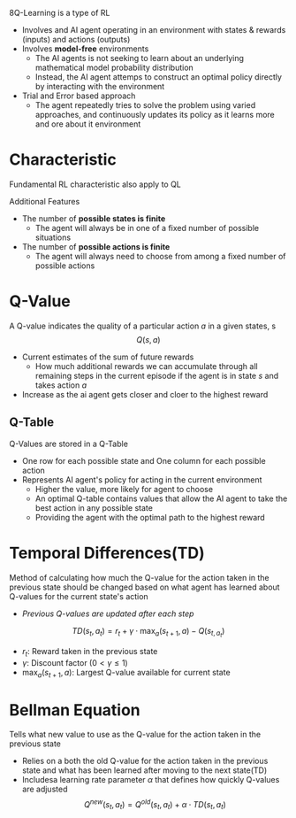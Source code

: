 8Q-Learning is a type of RL
- Involves and AI agent operating in an environment with states & rewards (inputs) and actions (outputs)
- Involves **model-free** environments
	- The AI agents is not seeking to learn about an underlying mathematical model probability distribution
	- Instead, the AI agent attemps to construct an optimal policy directly by interacting with the environment
- Trial and Error based approach
	- The agent repeatedly tries to solve the problem using varied approaches, and continuously updates its policy as it learns more and ore about it environment

# Characteristic
Fundamental RL characteristic also apply to QL

Additional Features
- The number of **possible states is finite**
	- The agent will always be in one of a fixed number of possible situations
- The number of **possible actions is finite**
	- The agent will always need to choose from among a fixed number of possible actions

# Q-Value
A Q-value indicates the quality of a particular action $a$ in a given states, s
$$Q(s,a)$$
- Current estimates of the sum of future rewards
	- How much additional rewards we can accumulate through all remaining steps in the current episode if the agent is in state $s$ and takes action $a$
- Increase as the ai agent gets closer and cloer to the highest reward

## Q-Table
Q-Values are stored in a Q-Table
- One row for each possible state and One column for each possible action
- Represents AI agent's policy for acting in the current environment
	- Higher the value, more likely for agent to choose
	- An optimal Q-table contains values that allow the AI agent to take the best action in any possible state
	- Providing the agent with the optimal path to the highest reward


# Temporal Differences(TD)
Method of calculating how much the Q-value for the action taken in the previous state should be changed based on what agent has learned about Q-values for the current state's action
- *Previous Q-values are updated after each step*

$$TD(s_{t}, a_{t})=r_{t}+\gamma\cdot \max_{a}(s_{t+1}, a)-Q(s_{t, a_{t}})$$
- $r_{t}$: Reward taken in the previous state
- $\gamma$: Discount factor ($0<\gamma\leq 1$)
- $\max_{a}(s_{t+1}, a)$: Largest Q-value available for current state

# Bellman Equation
Tells what new value to use as the Q-value for the action taken in the previous state
- Relies on a both the old Q-value for the action taken in the previous state and what has been learned after moving to the next state(TD)
- Includesa learning rate parameter $\alpha$ that defines how quickly Q-values are adjusted
$$Q^{new}(s_{t}, a_{t})=Q^{old}(s_{t},a_{t})+\alpha\cdot TD(s_{t},a_{t})$$

